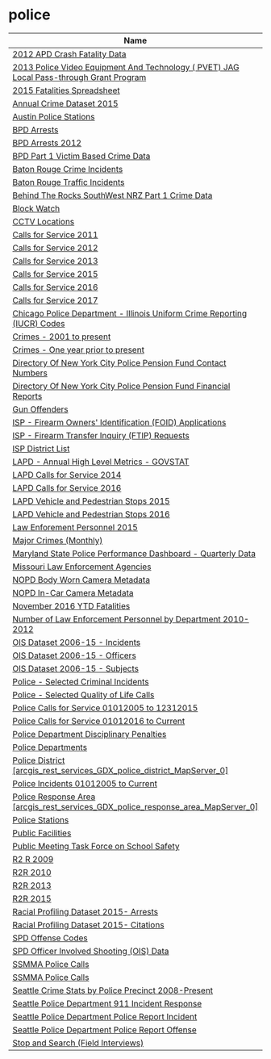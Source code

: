 # police

Name | Host | Published
---- | ---- | ---------
[2012 APD Crash Fatality Data](../datasets/ergh-7g8p.md) | data.austintexas.gov | 2013&#x2011;05&#x2011;21
[2013 Police Video Equipment And Technology ( PVET) JAG Local Pass-through Grant Program](../datasets/5m9p-astg.md) | data.ct.gov | 2014&#x2011;06&#x2011;26
[2015 Fatalities Spreadsheet](../datasets/dbc6-hkkk.md) | data.austintexas.gov | 2016&#x2011;04&#x2011;25
[Annual Crime Dataset 2015](../datasets/spbg-9v94.md) | data.austintexas.gov | 2016&#x2011;11&#x2011;28
[Austin Police Stations](../datasets/jmp6-p8e2.md) | data.austintexas.gov | 2012&#x2011;07&#x2011;18
[BPD Arrests](../datasets/3i3v-ibrt.md) | data.baltimorecity.gov | 2017&#x2011;04&#x2011;07
[BPD Arrests 2012](../datasets/srkw-68js.md) | data.baltimorecity.gov | 2014&#x2011;01&#x2011;13
[BPD Part 1 Victim Based Crime Data](../datasets/wsfq-mvij.md) | data.baltimorecity.gov | 2017&#x2011;04&#x2011;20
[Baton Rouge Crime Incidents](../datasets/fabb-cnnu.md) | data.brla.gov | 2015&#x2011;09&#x2011;17
[Baton Rouge Traffic Incidents](../datasets/2tu5-7kif.md) | data.brla.gov | 2017&#x2011;02&#x2011;04
[Behind The Rocks SouthWest NRZ Part 1 Crime Data](../datasets/gjqg-9572.md) | data.hartford.gov | 2015&#x2011;01&#x2011;07
[Block Watch](../datasets/n3gw-htbc.md) | data.seattle.gov | 2012&#x2011;04&#x2011;23
[CCTV Locations](../datasets/hdyb-27ak.md) | data.baltimorecity.gov | 2014&#x2011;03&#x2011;27
[Calls for Service 2011](../datasets/28ec-c8d6.md) | data.nola.gov | 2016&#x2011;02&#x2011;11
[Calls for Service 2012](../datasets/rv3g-ypg7.md) | data.nola.gov | 2016&#x2011;02&#x2011;11
[Calls for Service 2013](../datasets/5fn8-vtui.md) | data.nola.gov | 2016&#x2011;02&#x2011;11
[Calls for Service 2015](../datasets/w68y-xmk6.md) | data.nola.gov | 2016&#x2011;07&#x2011;28
[Calls for Service 2016](../datasets/wgrp-d3ma.md) | data.nola.gov | 2017&#x2011;04&#x2011;05
[Calls for Service 2017](../datasets/bqmt-f3jk.md) | data.nola.gov | 2017&#x2011;04&#x2011;05
[Chicago Police Department - Illinois Uniform Crime Reporting (IUCR) Codes](../datasets/c7ck-438e.md) | data.cityofchicago.org | 2014&#x2011;09&#x2011;15
[Crimes - 2001 to present](../datasets/ijzp-q8t2.md) | data.cityofchicago.org | 2016&#x2011;06&#x2011;08
[Crimes - One year prior to present](../datasets/x2n5-8w5q.md) | data.cityofchicago.org | 2016&#x2011;06&#x2011;08
[Directory Of New York City Police Pension Fund Contact Numbers](../datasets/i447-i5u3.md) | data.cityofnewyork.us | 2013&#x2011;06&#x2011;21
[Directory Of New York City Police Pension Fund Financial Reports](../datasets/e266-vpg7.md) | data.cityofnewyork.us | 2013&#x2011;06&#x2011;21
[Gun Offenders](../datasets/aivj-4x23.md) | data.baltimorecity.gov | 2015&#x2011;12&#x2011;10
[ISP - Firearm Owners' Identification (FOID) Applications](../datasets/vvq4-faea.md) | data.illinois.gov | 2012&#x2011;01&#x2011;31
[ISP - Firearm Transfer Inquiry (FTIP) Requests](../datasets/5gzq-577f.md) | data.illinois.gov | 2012&#x2011;02&#x2011;01
[ISP District List](../datasets/n3g8-97x9.md) | data.illinois.gov | 2012&#x2011;10&#x2011;31
[LAPD - Annual High Level Metrics - GOVSTAT](../datasets/t6kt-2yic.md) | data.lacity.org | 2014&#x2011;05&#x2011;30
[LAPD Calls for Service 2014](../datasets/mgue-vbsx.md) | data.lacity.org | 2015&#x2011;11&#x2011;19
[LAPD Calls for Service 2016](../datasets/xwgr-xw5q.md) | data.lacity.org | 2017&#x2011;08&#x2011;08
[LAPD Vehicle and Pedestrian Stops 2015](../datasets/fmpk-vq3h.md) | data.lacity.org | 2017&#x2011;01&#x2011;25
[LAPD Vehicle and Pedestrian Stops 2016](../datasets/ghrm-j3er.md) | data.lacity.org | 2017&#x2011;01&#x2011;24
[Law Enforement Personnel 2015](../datasets/f6ta-pk5i.md) | data.ct.gov | 2016&#x2011;12&#x2011;30
[Major Crimes (Monthly)](../datasets/8xyg-kbzy.md) | data.jacksonms.gov | 2016&#x2011;09&#x2011;07
[Maryland State Police Performance Dashboard - Quarterly Data](../datasets/tx73-47dk.md) | data.maryland.gov | 2017&#x2011;07&#x2011;10
[Missouri Law Enforcement Agencies](../datasets/cgbu-k38b.md) | data.mo.gov | 2017&#x2011;02&#x2011;21
[NOPD Body Worn Camera Metadata](../datasets/qarb-kkbj.md) | data.nola.gov | 2017&#x2011;08&#x2011;21
[NOPD In-Car Camera Metadata](../datasets/md3v-ph3u.md) | data.nola.gov | 2017&#x2011;09&#x2011;06
[November 2016 YTD Fatalities](../datasets/2cx2-y3ed.md) | data.austintexas.gov | 2016&#x2011;12&#x2011;21
[Number of Law Enforcement Personnel by Department 2010-2012](../datasets/pkrg-nvca.md) | data.ct.gov | 2015&#x2011;01&#x2011;13
[OIS Dataset 2006-15 - Incidents](../datasets/pjaq-d4i3.md) | data.austintexas.gov | 2016&#x2011;06&#x2011;16
[OIS Dataset 2006-15 - Officers](../datasets/vhr5-vvw2.md) | data.austintexas.gov | 2016&#x2011;06&#x2011;16
[OIS Dataset 2006-15 - Subjects](../datasets/e9x2-49sw.md) | data.austintexas.gov | 2016&#x2011;06&#x2011;16
[Police - Selected Criminal Incidents](../datasets/4jey-jqxb.md) | data.somervillema.gov | 2016&#x2011;02&#x2011;03
[Police - Selected Quality of Life Calls](../datasets/n5sm-r6zx.md) | data.somervillema.gov | 2016&#x2011;02&#x2011;02
[Police Calls for Service 01012005 to 12312015](../datasets/675m-3vbp.md) | data.hartford.gov | 2016&#x2011;07&#x2011;08
[Police Calls for Service 01012016 to Current](../datasets/9a5q-r34k.md) | data.hartford.gov | 2016&#x2011;07&#x2011;29
[Police Department Disciplinary Penalties](../datasets/ns22-2dcm.md) | data.cityofnewyork.us | 2013&#x2011;06&#x2011;21
[Police Departments](../datasets/k2zz-z5mw.md) | data.ct.gov | 2015&#x2011;01&#x2011;15
[Police District [arcgis_rest_services_GDX_police_district_MapServer_0]](../datasets/848i-8umt.md) | data.montgomerycountymd.gov | 2015&#x2011;12&#x2011;23
[Police Incidents 01012005 to Current](../datasets/889t-nwfu.md) | data.hartford.gov | 2015&#x2011;04&#x2011;27
[Police Response Area [arcgis_rest_services_GDX_police_response_area_MapServer_0]](../datasets/6vxx-pvzn.md) | data.montgomerycountymd.gov | 2015&#x2011;12&#x2011;23
[Police Stations](../datasets/6kkw-bck6.md) | data.baltimorecity.gov | 2014&#x2011;04&#x2011;03
[Public Facilities](../datasets/4u7h-jsge.md) | data.brla.gov | 2015&#x2011;07&#x2011;11
[Public Meeting Task Force on School Safety](../datasets/5tb6-7zmc.md) | data.oregon.gov | 2017&#x2011;02&#x2011;09
[R2 R 2009](../datasets/sc8s-w4ka.md) | data.austintexas.gov | 2016&#x2011;09&#x2011;20
[R2R 2010](../datasets/q5ym-htjz.md) | data.austintexas.gov | 2016&#x2011;09&#x2011;20
[R2R 2013](../datasets/qxx9-6iwk.md) | data.austintexas.gov | 2016&#x2011;09&#x2011;20
[R2R 2015](../datasets/iydp-s2cf.md) | data.austintexas.gov | 2016&#x2011;09&#x2011;20
[Racial Profiling Dataset 2015- Arrests](../datasets/vykk-upaj.md) | data.austintexas.gov | 2016&#x2011;03&#x2011;10
[Racial Profiling Dataset 2015- Citations](../datasets/sc6h-qr9f.md) | data.austintexas.gov | 2016&#x2011;03&#x2011;10
[SPD Offense Codes](../datasets/22zb-azac.md) | data.seattle.gov | 2016&#x2011;05&#x2011;03
[SPD Officer Involved Shooting (OIS) Data](../datasets/mg5r-efcm.md) | data.seattle.gov | 2017&#x2011;01&#x2011;31
[SSMMA Police Calls](../datasets/fdhy-vi9z.md) | data.illinois.gov | 2012&#x2011;11&#x2011;27
[SSMMA Police Calls](../datasets/fdhy-vi9z.md) | data.illinois.gov | 2012&#x2011;11&#x2011;27
[Seattle Crime Stats by Police Precinct 2008-Present](../datasets/3xqu-vnum.md) | data.seattle.gov | 2014&#x2011;07&#x2011;21
[Seattle Police Department 911 Incident Response](../datasets/3k2p-39jp.md) | data.seattle.gov | 2014&#x2011;01&#x2011;21
[Seattle Police Department Police Report Incident](../datasets/7ais-f98f.md) | data.seattle.gov | 2016&#x2011;05&#x2011;31
[Seattle Police Department Police Report Offense](../datasets/m2gk-mysw.md) | data.seattle.gov | 2016&#x2011;03&#x2011;04
[Stop and Search (Field Interviews)](../datasets/kitu-f4uy.md) | data.nola.gov | 2016&#x2011;04&#x2011;17

